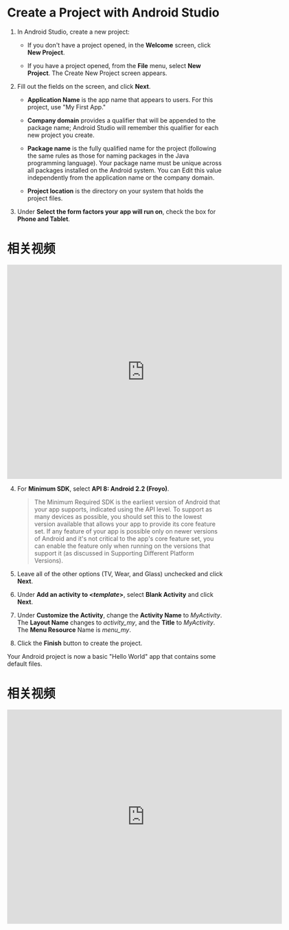 # Create a Project with Android Studio

1. In Android Studio, create a new project:

	* If you don't have a project opened, in the **Welcome** screen, click **New Project**.

	* If you have a project opened, from the **File** menu, select **New Project**. The Create New Project screen appears.

2. Fill out the fields on the screen, and click **Next**.

	* **Application Name** is the app name that appears to users. For this project, use "My First App."

	* **Company domain** provides a qualifier that will be appended to the package name; Android Studio will remember this qualifier for each new project you create.

	* **Package name** is the fully qualified name for the project (following the same rules as those for naming packages in the Java programming language). Your package name must be unique across all packages installed on the Android system. You can Edit this value independently from the application name or the company domain.

	* **Project location** is the directory on your system that holds the project files.

3. Under **Select the form factors your app will run on**, check the box for **Phone and Tablet**.

# 相关视频

<iframe frameborder="0" width="640" height="498" src="https://v.qq.com/iframe/player.html?vid=q0180meao3b&tiny=0&auto=0" allowfullscreen></iframe>

4. 	For **Minimum SDK**, select **API 8: Android 2.2 (Froyo)**.
	
	>The Minimum Required SDK is the earliest version of Android that your app supports, indicated using the API level. To support as many devices as possible, you should set this to the lowest version available that allows your app to provide its core feature set. If any feature of your app is possible only on newer versions of Android and it's not critical to the app's core feature set, you can enable the feature only when running on the versions that support it (as discussed in Supporting Different Platform Versions).

5. Leave all of the other options (TV, Wear, and Glass) unchecked and click **Next**.

6. Under **Add an activity to <*template*>**, select **Blank Activity** and click **Next**.

7. Under **Customize the Activity**, change the **Activity Name** to *MyActivity*. The **Layout Name** changes to *activity_my*, and the **Title** to *MyActivity*. The **Menu Resource** Name is *menu_my*.

8. Click the **Finish** button to create the project.

Your Android project is now a basic "Hello World" app that contains some default files. 

# 相关视频

<iframe frameborder="0" width="640" height="498" src="https://v.qq.com/iframe/player.html?vid=y01804ziw75&tiny=0&auto=0" allowfullscreen></iframe>